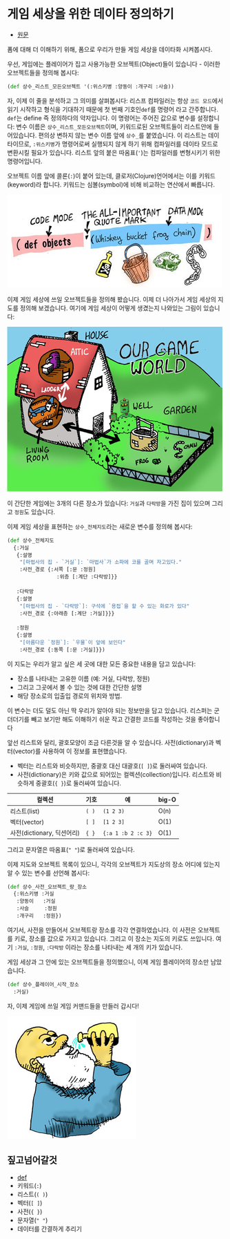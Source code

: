 # 게임 세상을 위한 데이타 정의하기

- [원문](https://www.lisperati.com/data.html)

폼에 대해 더 이해하기 위해, 폼으로 우리가 만들 게임 세상을 데이타화 시켜봅시다.

우선, 게임에는 플레이어가 집고 사용가능한 오브젝트(Object)들이 있습니다 - 이러한 오브젝트들을 정의해 봅시다:


``` clojure
(def 상수_리스트_모든오브젝트 '(:위스키병 :양동이 :개구리 :사슬))
```

 자, 이제 이 줄을 분석하고 그 의미를 살펴봅시다: 리스프 컴파일러는 항상 `코드 모드`에서 읽기 시작하고 형식을 기대하기 때문에 첫 번째 기호인`def`를 명령어 라고 간주합니다.
 `def`는 define 즉 정의하다의 약자입니다.
 이 명령어는 주어진 값으로 변수를 설정합니다: 변수 이름은 `상수_리스트_모든오브젝트`이며, 키워드로된 오브젝트들이 리스트안에 들어있습니다.
 편의상 변하지 않는 변수 이름 앞에 `상수_`를 붙였습니다.
 이 리스트는 데이타이므로, `:위스키병`가 명령어로써 실행되지 않게 하기 위해 컴파일러를 데이타 모드로 변환시킬 필요가 있습니다.
 리스트 앞의 붙은 따옴표(`'`)는 컴파일러를 변형시키기 위한 명령어입니다.

 오브젝트 이름 앞에 콜론(`:`)이 붙어 있는데, 클로저(Clojure)언어에서는 이를 키워드(keyword)라 합니다. 키워드는 심볼(symbol)에 비해 비교하는 연산에서 빠릅니다.

![](../res/objects.jpg)

이제 게임 세상에 쓰일 오브젝트들을 정의해 봤습니다. 이제 더 나아가서 게임 세상의 지도를 정의해 보겠습니다. 여기에 게임 세상이 어떻게 생겼는지 나와있는 그림이 있습니다:

![](../res/world.jpg)

이 간단한 게임에는 3개의 다른 장소가 있습니다: `거실`과 `다락방`을 가진 집이 있으며 그리고 `정원`도 있습니다.

이제 게임 세상을 표현하는 `상수_전체지도`라는 새로운 변수를 정의해 봅시다:

``` clojure
(def 상수_전체지도
  {:거실
   {:설명
    "[마법사의 집 - `거실`]: `마법사`가 소파에 코를 골며 자고있다."
    :사전_경로 {:서쪽 [:문 :정원]
                :위층 [:계단 :다락방]}}

   :다락방
   {:설명
    "[마법사의 집 - `다락방`]: 구석에 `용접`을 할 수 있는 화로가 있다"
    :사전_경로 {:아래층 [:계단 :거실]}}}

   :정원
   {:설명
    "[아름다운 `정원`]: `우물`이 앞에 보인다"
    :사전_경로 {:동쪽 [:문 :거실]}})
```

이 지도는 우리가 알고 싶은 세 곳에 대한 모든 중요한 내용을 담고 있습니다:
- 장소를 나타내는 고유한 이름 (예: 거실, 다락방, 정원)
- 그리고 그곳에서 볼 수 있는 것에 대한 간단한 설명
- 해당 장소로의 입출입 경로의 위치와 방법.

이 변수는 더도 덜도 아닌 딱 우리가 알아야 되는 정보만을 담고 있습니다. 리스퍼는 군더더기를 빼고 보기만 해도 이해하기 쉬운 작고 간결한 코드를 작성하는 것을 좋아합니다

앞선 리스트와 달리, 괄호모양이 조금 다른것을 알 수 있습니다. 사전(dictionary)과 벡터(vector)를 사용하여 이 정보를 표현했습니다.

- 벡터는 리스트와 비슷하지만, 중괄호 대신 대괄호(`[ ]`)로 둘러싸여 있습니다.
- 사전(dictionary)은 키와 값으로 되어있는 컬렉션(collection)입니다. 리스트와 비슷하게 중괄호(`{ }`)로 둘러싸여 있습니다.

| 컬렉션                     | 기호  | 예                 | big-O |
| -------------------------- | ----- | ------------------ | ----- |
| 리스트(list)               | `( )` | `(1 2 3)`          | O(n)  |
| 벡터(vector)               | `[ ]` | `[1 2 3]`          | O(1)  |
| 사전(dictionary, 딕션어리) | `{ }` | `{:a 1 :b 2 :c 3}` | O(1)  |

그리고 문자열은 따옴표(`" "`)로 둘러싸여 있습니다.

이제 지도와 오브젝트 목록이 있으니, 각각의 오브젝트가 지도상의 장소 어디에 있는지 알 수 있는 변수를 선언해 봅시다:

``` clojure
(def 상수_사전_오브젝트_랑_장소
  {:위스키병 :거실
   :양동이   :거실
   :사슬     :정원
   :개구리   :정원})
```

여기서, 사전을 만들어서 오브젝트랑 장소를 각각 연결하였습니다.
이 사전은 오브젝트를 키로, 장소를 값으로 가지고 있습니다. 그리고 이 장소는 지도의 키로도 쓰입니다.
여기 `:거실`, `:정원`, `:다락방` 이라는 장소를 나타내는 세 개의 키가 있습니다.

게임 세상과 그 안에 있는 오브젝트들을 정의했으니, 이제 게임 플레이어의 장소만 남았습니다.

``` clojure
(def 상수_플레이어_시작_장소
  :거실)
```

자, 이제 게임에 쓰일 게임 커맨드들을 만들러 갑시다!

![](../res/drink.jpg)

## 짚고넘어갈것

- [def](https://clojuredocs.org/clojure.core/def)
- 키워드(`:`)
- 리스트(`( )`)
- 벡터(`[ ]`)
- 사전(`{ }`)
- 문자열(`" "`)
- 데이터를 간결하게 추리기